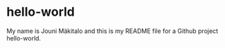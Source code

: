 # hello-world
My name is Jouni Mäkitalo and this is my README file for a Github project hello-world.
